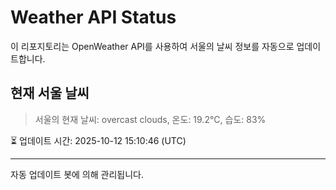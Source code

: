 
# Weather API Status

이 리포지토리는 OpenWeather API를 사용하여 서울의 날씨 정보를 자동으로 업데이트합니다.

## 현재 서울 날씨
> 서울의 현재 날씨: overcast clouds, 온도: 19.2°C, 습도: 83%

⏳ 업데이트 시간: 2025-10-12 15:10:46 (UTC)

---
자동 업데이트 봇에 의해 관리됩니다.

